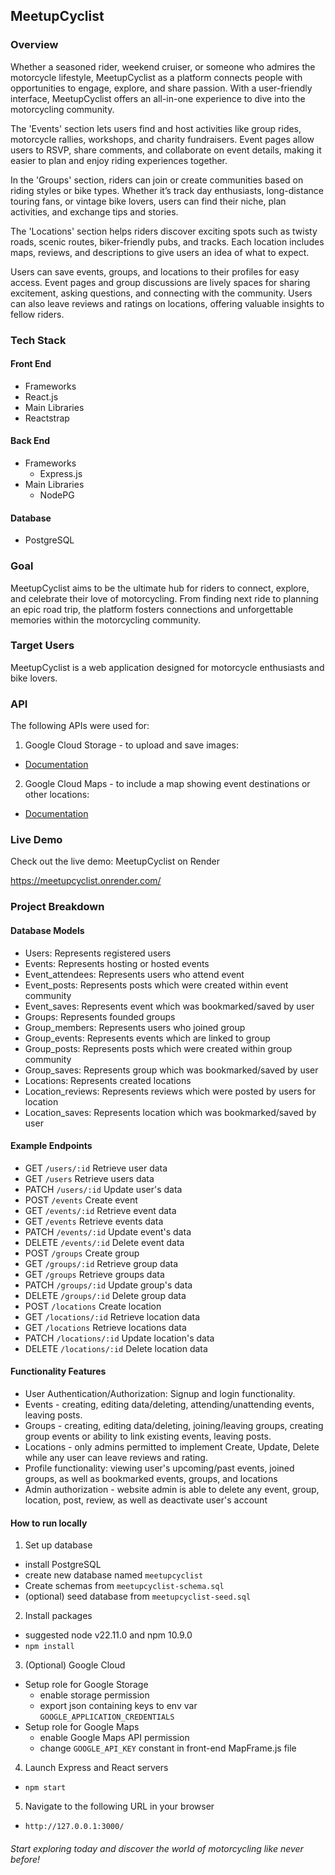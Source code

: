 ## MeetupCyclist
### Overview
Whether a seasoned rider, weekend cruiser, or someone who admires the motorcycle lifestyle, MeetupCyclist as a platform connects people with opportunities to engage, explore, and share passion. With a user-friendly interface, MeetupCyclist offers an all-in-one experience to dive into the motorcycling community.

The 'Events' section lets users find and host activities like group rides, motorcycle rallies, workshops, and charity fundraisers. Event pages allow users to RSVP, share comments, and collaborate on event details, making it easier to plan and enjoy riding experiences together.

In the 'Groups' section, riders can join or create communities based on riding styles or bike types. Whether it’s track day enthusiasts, long-distance touring fans, or vintage bike lovers, users can find their niche, plan activities, and exchange tips and stories.

The 'Locations' section helps riders discover exciting spots such as twisty roads, scenic routes, biker-friendly pubs, and tracks. Each location includes maps, reviews, and descriptions to give users an idea of what to expect.

Users can save events, groups, and locations to their profiles for easy access. Event pages and group discussions are lively spaces for sharing excitement, asking questions, and connecting with the community. Users can also leave reviews and ratings on locations, offering valuable insights to fellow riders.

### Tech Stack
#### Front End
- Frameworks
 - React.js
- Main Libraries
 - Reactstrap
#### Back End
- Frameworks
  - Express.js
- Main Libraries
  - NodePG
#### Database  
- PostgreSQL
  
### Goal
MeetupCyclist aims to be the ultimate hub for riders to connect, explore, and celebrate their love of motorcycling. From finding next ride to planning an epic road trip, the platform fosters connections and unforgettable memories within the motorcycling community.

### Target Users
MeetupCyclist is a web application designed for motorcycle enthusiasts and bike lovers. 

### API
The following APIs were used for:

1. Google Cloud Storage - to upload and save images: 
 - [Documentation](https://cloud.google.com/storage/docs)

2. Google Cloud Maps - to include a map showing event destinations or other locations: 
 - [Documentation](https://developers.google.com/maps/documentation?hl=en&_gl=1*1c1ymmb*_ga*MjA2Mjk2MDczNi4xNzMzNDg1MTc1*_ga_NRWSTWS78N*MTczNDQ0MDg1OC41LjAuMTczNDQ0MDg1OC4wLjAuMA..)

### Live Demo
Check out the live demo: MeetupCyclist on Render

https://meetupcyclist.onrender.com/

### Project Breakdown
#### Database Models
- Users: Represents registered users
- Events: Represents hosting or hosted events
- Event_attendees: Represents users who attend event 
- Event_posts: Represents posts which were created within event community
- Event_saves: Represents event which was bookmarked/saved by user
- Groups: Represents founded groups
- Group_members: Represents users who joined group
- Group_events: Represents events which are linked to group
- Group_posts: Represents posts which were created within group community
- Group_saves: Represents group which was bookmarked/saved by user
- Locations: Represents created locations
- Location_reviews: Represents reviews which were posted by users for location
- Location_saves: Represents location which was bookmarked/saved by user
  
#### Example Endpoints
- GET `/users/:id` Retrieve user data
- GET `/users` Retrieve users data
- PATCH `/users/:id` Update user's data
- POST `/events` Create event
- GET `/events/:id` Retrieve event data
- GET `/events` Retrieve events data
- PATCH `/events/:id` Update event's data
- DELETE `/events/:id` Delete event data
- POST `/groups` Create group
- GET `/groups/:id` Retrieve group data
- GET `/groups` Retrieve groups data
- PATCH `/groups/:id` Update group's data
- DELETE `/groups/:id` Delete group data
- POST `/locations` Create location
- GET `/locations/:id` Retrieve location data
- GET `/locations` Retrieve locations data
- PATCH `/locations/:id` Update location's data
- DELETE `/locations/:id` Delete location data
  
#### Functionality Features
- User Authentication/Authorization: Signup and login functionality.
- Events - creating, editing data/deleting, attending/unattending events, leaving posts.
- Groups - creating, editing data/deleting, joining/leaving groups, creating group events or ability to link existing events, leaving posts.
- Locations - only admins permitted to implement Create, Update, Delete while any user can leave reviews and rating.
- Profile functionality: viewing user's upcoming/past events, joined groups, as well as bookmarked events, groups, and locations
- Admin authorization - website admin is able to delete any event, group, location, post, review, as well as deactivate user's account

#### How to run locally
1. Set up database 
  - install PostgreSQL
  - create new database named `meetupcyclist`
  - Create schemas from `meetupcyclist-schema.sql`
  - (optional) seed database from `meetupcyclist-seed.sql`
2. Install packages
  - suggested node v22.11.0 and npm 10.9.0
  - `npm install`
3. (Optional) Google Cloud
  - Setup role for Google Storage
     - enable storage permission
     - export json containing keys to env var `GOOGLE_APPLICATION_CREDENTIALS`
  - Setup role for Google Maps
     - enable Google Maps API permission
     - change `GOOGLE_API_KEY` constant in front-end MapFrame.js file
4. Launch Express and React servers
  - `npm start`
5. Navigate to the following URL in your browser
  - `http://127.0.0.1:3000/`
  
###### Start exploring today and discover the world of motorcycling like never before!
